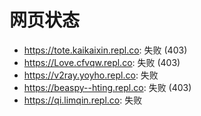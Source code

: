 # 网页状态
- https://tote.kaikaixin.repl.co: 失败 (403)
- https://Love.cfvqw.repl.co: 失败 (403)
- https://v2ray.yoyho.repl.co: 失败
- https://beaspy--hting.repl.co: 失败 (403)
- https://qi.limqin.repl.co: 失败
